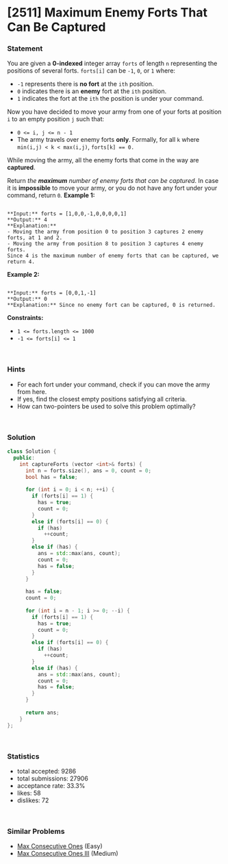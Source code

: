 # [2511] Maximum Enemy Forts That Can Be Captured



### Statement

You are given a **0-indexed** integer array `forts` of length `n` representing the positions of several forts. `forts[i]` can be `-1`, `0`, or `1` where:

* `-1` represents there is **no fort** at the `ith` position.
* `0` indicates there is an **enemy** fort at the `ith` position.
* `1` indicates the fort at the `ith` the position is under your command.



Now you have decided to move your army from one of your forts at position `i` to an empty position `j` such that:

* `0 <= i, j <= n - 1`
* The army travels over enemy forts **only**. Formally, for all `k` where `min(i,j) < k < max(i,j)`, `forts[k] == 0.`



While moving the army, all the enemy forts that come in the way are **captured**.

Return *the **maximum** number of enemy forts that can be captured*. In case it is **impossible** to move your army, or you do not have any fort under your command, return `0`*.*
**Example 1:**

```

**Input:** forts = [1,0,0,-1,0,0,0,0,1]
**Output:** 4
**Explanation:**
- Moving the army from position 0 to position 3 captures 2 enemy forts, at 1 and 2.
- Moving the army from position 8 to position 3 captures 4 enemy forts.
Since 4 is the maximum number of enemy forts that can be captured, we return 4.

```

**Example 2:**

```

**Input:** forts = [0,0,1,-1]
**Output:** 0
**Explanation:** Since no enemy fort can be captured, 0 is returned.

```

**Constraints:**
* `1 <= forts.length <= 1000`
* `-1 <= forts[i] <= 1`


<br>

### Hints

- For each fort under your command, check if you can move the army from here.
- If yes, find the closest empty positions satisfying all criteria.
- How can two-pointers be used to solve this problem optimally?

<br>

### Solution

```cpp
class Solution {
  public:
    int captureForts (vector <int>& forts) {
      int n = forts.size(), ans = 0, count = 0;
      bool has = false;
      
      for (int i = 0; i < n; ++i) {
        if (forts[i] == 1) {
          has = true;
          count = 0;
        }
        else if (forts[i] == 0) {
          if (has)
            ++count;
        }
        else if (has) {
          ans = std::max(ans, count);
          count = 0;
          has = false;
        }
      }
      
      has = false;
      count = 0;
      
      for (int i = n - 1; i >= 0; --i) {
        if (forts[i] == 1) {
          has = true;
          count = 0;
        }
        else if (forts[i] == 0) {
          if (has)
            ++count;
        }
        else if (has) {
          ans = std::max(ans, count);
          count = 0;
          has = false;
        }
      }
      
      return ans;
    }
};
```

<br>

### Statistics

- total accepted: 9286
- total submissions: 27906
- acceptance rate: 33.3%
- likes: 58
- dislikes: 72

<br>

### Similar Problems

- [Max Consecutive Ones](https://leetcode.com/problems/max-consecutive-ones) (Easy)
- [Max Consecutive Ones III](https://leetcode.com/problems/max-consecutive-ones-iii) (Medium)
